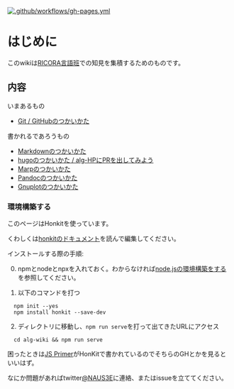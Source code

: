 [![.github/workflows/gh-pages.yml](https://github.com/RICORA/alg-wiki/actions/workflows/gh-pages.yml/badge.svg)](https://github.com/RICORA/alg-wiki/actions/workflows/gh-pages.yml)


# はじめに

このwikiは[RICORA言語班](https://alg.tus-ricora.com)での知見を集積するためのものです。

## 内容

いまあるもの
- [Git / GitHubのつかいかた](git-tutorial.html)

書かれるであろうもの
- [Markdownのつかいかた]()
- [hugoのつかいかた / alg-HPにPRを出してみよう]()
- [Marpのつかいかた]()
- [Pandocのつかいかた]()
- [Gnuplotのつかいかた]()


### 環境構築する

このページはHonkitを使っています。

くわしくは[honkitのドキュメント](https://honkit.netlify.app/)を読んで編集してください。

インストールする際の手順:

  0. npmとnodeとnpxを入れておく。わからなければ[node.jsの環境構築をする]()を参照してください。
  
  1. 以下のコマンドを打つ
  ```
    npm init --yes
    npm install honkit --save-dev
  ```

  2. ディレクトリに移動し、`npm run serve`を打って出てきたURLにアクセス
  ```
    cd alg-wiki && npm run serve
  ```

困ったときは[JS Primer](https://jsprimer.net/)がHonKitで書かれているのでそちらのGHとかを見るといいはず。

なにか問題があればtwitter[@NAUS3E](https://twitter.com/NAUS3E)に連絡、またはissueを立ててください。
